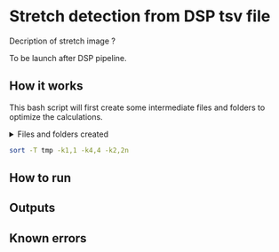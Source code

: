 # Stretch detection from DSP tsv file
Decription of stretch
image ?

To be launch after DSP pipeline.

## How it works
This bash script will first create some intermediate files and folders to optimize the calculations.


<details>
  <summary>Files and folders created</summary>
  
```bash
reads_analysis/

├── chr1
│   ├── chr1_methylation.sort.bed
│   ├── context
│   │   ├── CG_context.bed
│   │   ├── CHG_context.bed
│   │   ├── CHH_context.bed
│   │   └── freq
│   │       ├── CG_freq.bed
│   │       ├── CHG_freq.bed
│   │       └── CHH_freq.bed
├── chr2
│   ├── chr2_methylation.bed
│   ├── context
│   │   ├── CG_context.bed
│   │   ├── CHG_context.bed
│   │   ├── CHH_context.bed
│   │   └── freq
│   │       ├── CG_freq.bed
│   │       ├── CHG_freq.bed
│   │       └── CHH_freq.bed
├── chr3
│   ├── chr3_methylation.bed
│   ├── context
│   │   ├── CG_context.bed
│   │   ├── CHG_context.bed
│   │   ├── CHH_context.bed
│   │   └── freq
│   │       ├── CG_freq.bed
│   │       ├── CHG_freq.bed
│   │       └── CHH_freq.bed
├── chr4
│   ├── chr4_methylation.bed
│   ├── context
│   │   ├── CG_context.bed
│   │   ├── CHG_context.bed
│   │   ├── CHH_context.bed
│   │   └── freq
│   │       ├── CG_freq.bed
│   │       ├── CHG_freq.bed
│   │       └── CHH_freq.bed
├── chr5
│   ├── chr5_methylation.bed
│   ├── context
│   │   ├── CG_context.bed
│   │   ├── CHG_context.bed
│   │   ├── CHH_context.bed
│   │   └── freq
│   │       ├── CG_freq.bed
│   │       ├── CHG_freq.bed
│   │       └── CHH_freq.bed
```
  
</details>

```bash
sort -T tmp -k1,1 -k4,4 -k2,2n
```
## How to run
## Outputs
## Known errors
